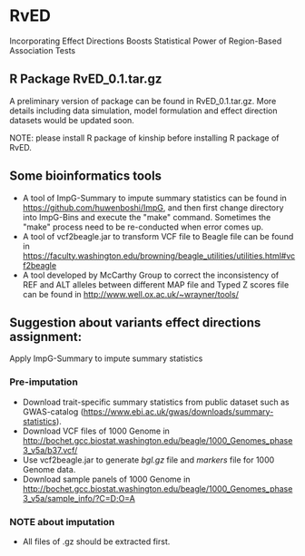 # RvED
Incorporating Effect Directions Boosts Statistical Power  of Region-Based Association Tests

## R Package RvED_0.1.tar.gz
A preliminary version of package can be found in RvED_0.1.tar.gz. More details including data simulation, model formulation and effect direction datasets would be updated soon. 

NOTE: please install R package of kinship before installing R package of RvED.

## Some bioinformatics tools 
- A tool of ImpG-Summary to impute summary statistics can be found in https://github.com/huwenboshi/ImpG, and then first change directory into ImpG-Bins and execute the "make" command. Sometimes the "make" process need to be re-conducted when error comes up.
- A tool of vcf2beagle.jar to transform VCF file to Beagle file can be found in  https://faculty.washington.edu/browning/beagle_utilities/utilities.html#vcf2beagle
- A tool developed by McCarthy Group to correct the inconsistency of REF and ALT alleles between different MAP file and Typed Z scores file can be found in http://www.well.ox.ac.uk/~wrayner/tools/

## Suggestion about variants effect directions assignment:
Apply ImpG-Summary to impute summary statistics
### Pre-imputation 
- Download trait-specific summary statistics from public dataset such as GWAS-catalog (https://www.ebi.ac.uk/gwas/downloads/summary-statistics).
- Download VCF files of 1000 Genome in http://bochet.gcc.biostat.washington.edu/beagle/1000_Genomes_phase3_v5a/b37.vcf/
- Use vcf2beagle.jar to generate *bgl.gz* file and *markers* file for 1000 Genome data.
- Download sample panels of 1000 Genome in http://bochet.gcc.biostat.washington.edu/beagle/1000_Genomes_phase3_v5a/sample_info/?C=D;O=A
### NOTE about imputation
- All files of .gz should be extracted first.

